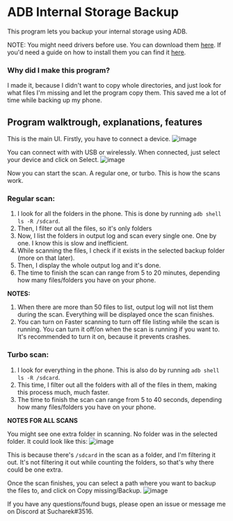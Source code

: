 # ADB Internal Storage Backup

This program lets you backup your internal storage using ADB.

NOTE: You might need drivers before use. You can download them [here](https://www.dropbox.com/s/yiie6tmyszjod5a/androidrivers.zip?dl=0). If you'd need a guide on how to install them you can find it [here](https://www.reddit.com/r/SuchareksGuides/comments/ugvphs/how_to_install_adb_and_fastboot_drivers/).

### Why did I make this program?
I made it, because I didn't want to copy whole directories, and just look for what files I'm missing and let the program copy them. This saved me a lot of time while backing up my phone.

## Program walktrough, explanations, features

This is the main UI. Firstly, you have to connect a device.
![image](https://user-images.githubusercontent.com/31042508/206854659-5c057cb8-6e78-4426-bff7-b86f75b45e71.png)

You can connect with with USB or wirelessly. When connected, just select your device and click on Select.
![image](https://user-images.githubusercontent.com/31042508/206854688-1252aeea-4b78-4081-9f34-e6ffa2b20491.png)

Now you can start the scan. A regular one, or turbo.
This is how the scans work.

### **Regular scan:**
1. I look for all the folders in the phone. This is done by running `adb shell ls -R /sdcard`.
2. Then, I filter out all the files, so it's only folders
3. Now, I list the folders in output log and scan every single one. One by one. I know this is slow and inefficient.
4. While scanning the files, I check if it exists in the selected backup folder (more on that later).
5. Then, I display the whole output log and it's done.
6. The time to finish the scan can range from 5 to 20 minutes, depending how many files/folders you have on your phone.

**NOTES:**
1. When there are more than 50 files to list, output log will not list them during the scan. Everything will be displayed once the scan finishes.
2. You can turn on Faster scanning to turn off file listing while the scan is running. You can turn it off/on when the scan is running if you want to. It's recommended to turn it on, because it prevents crashes.

### **Turbo scan:**
1. I look for everything in the phone. This is also do by running `adb shell ls -R /sdcard`.
2. This time, I filter out all the folders with all of the files in them, making this process much, much faster.
3. The time to finish the scan can range from 5 to 40 seconds, depending how many files/folders you have on your phone.

**NOTES FOR ALL SCANS**

You might see one extra folder in scanning. No folder was in the selected folder. It could look like this:
![image](https://user-images.githubusercontent.com/31042508/206856592-35aaa40f-05e4-44ba-a8e3-0e1233bc2c4d.png)

This is because there's `/sdcard` in the scan as a folder, and I'm filtering it out. It's not filtering it out while counting the folders, so that's why there could be one extra.


Once the scan finishes, you can select a path where you want to backup the files to, and click on Copy missing/Backup.
![image](https://user-images.githubusercontent.com/31042508/206858299-f43a85a6-9bd8-4c43-9862-a8a189e4ebef.png)



If you have any questions/found bugs, please open an issue or message me on Discord at Sucharek#3516.
